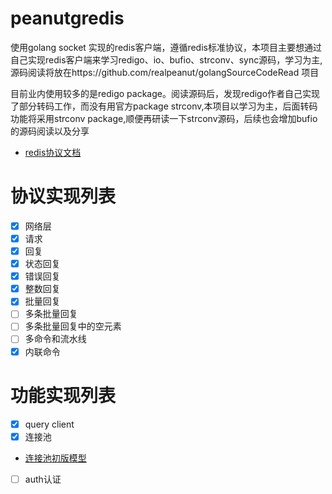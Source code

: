 # peanutgredis
使用golang socket 实现的redis客户端，遵循redis标准协议，本项目主要想通过自己实现redis客户端来学习redigo、io、bufio、strconv、sync源码，学习为主,源码阅读将放在https://github.com/realpeanut/golangSourceCodeRead 项目

目前业内使用较多的是redigo package。阅读源码后，发现redigo作者自己实现了部分转码工作，而没有用官方package strconv,本项目以学习为主，后面转码功能将采用strconv package,顺便再研读一下strconv源码，后续也会增加bufio的源码阅读以及分享

- [redis协议文档](http://redisdoc.com/topic/protocol.html#id8)
# 协议实现列表
- [x] 网络层
- [x] 请求
- [x] 回复
- [x] 状态回复
- [x] 错误回复
- [x] 整数回复
- [x] 批量回复
- [ ] 多条批量回复
- [ ] 多条批量回复中的空元素
- [ ] 多命令和流水线
- [x] 内联命令
# 功能实现列表
- [x] query client
- [x] 连接池
- [连接池初版模型](https://github.com/realpeanut/peanutgredis/blob/main/WechatIMG47.jpeg)
- [ ] auth认证
